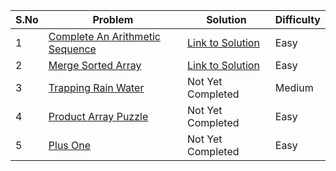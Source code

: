 |S.No|Problem                                                                                             |Solution       |Difficulty|
|----|----------------------------------------------------------------------------------------------------|---------------|----------|
|1   |[Complete An Arithmetic Sequence](https://binarysearch.com/problems/Complete-an-Arithmetic-Sequence)| [Link to Solution](https://github.com/Job-Colab/Coding-Preparation/blob/main/Day-130/Lawrance.cpp) |Easy      |
|2   |[Merge Sorted Array](https://leetcode.com/problems/merge-sorted-array/)|[Link to Solution](https://leetcode.com/problems/merge-sorted-array/discuss/29522/This-is-my-AC-code-may-help-you)|Easy      |
|3   |[Trapping Rain Water](https://practice.geeksforgeeks.org/problems/trapping-rain-water-1587115621/1)|Not Yet Completed|Medium  |
|4   |[Product Array Puzzle](https://practice.geeksforgeeks.org/problems/product-array-puzzle4525/1)|Not Yet Completed|Easy |
|5   |[Plus One](https://practice.geeksforgeeks.org/problems/plus-one/1/)|Not Yet Completed|Easy |

